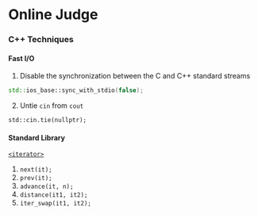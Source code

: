 # Online Judge

### C++ Techniques
#### Fast I/O
1. Disable the synchronization between the C and C++ standard streams
```c++
std::ios_base::sync_with_stdio(false);
```
2. Untie `cin` from `cout`
```
std::cin.tie(nullptr);
```
#### Standard Library
[`<iterator>`](https://en.cppreference.com/w/cpp/header/iterator)
1. `next(it);`
2. `prev(it);`
3. `advance(it, n);`
4. `distance(it1, it2);`
5. `iter_swap(it1, it2);`
